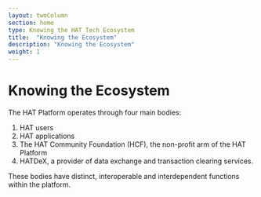 ```yaml
---
layout: twoColumn
section: home
type: Knowing the HAT Tech Ecosystem
title:  "Knowing the Ecosystem"
description: "Knowing the Ecosystem"
weight: 1
---
```


# Knowing the Ecosystem

The HAT Platform operates through four main bodies:

1. HAT users
2. HAT applications
3. The HAT Community Foundation (HCF), the non-profit arm of the HAT Platform
4. HATDeX, a provider of data exchange and transaction clearing services. 

These bodies have distinct, interoperable and interdependent functions within the platform.

